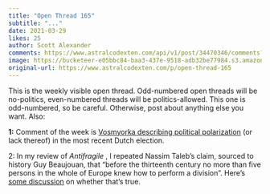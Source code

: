 ```yaml
---
title: "Open Thread 165"
subtitle: "..."
date: 2021-03-29
likes: 25
author: Scott Alexander
comments: https://www.astralcodexten.com/api/v1/post/34470346/comments?&all_comments=true
image: https://bucketeer-e05bbc84-baa3-437e-9518-adb32be77984.s3.amazonaws.com/public/images/c04f24a7-3b4a-4b1b-97f8-61179dff7d26_496x341.png
original-url: https://www.astralcodexten.com/p/open-thread-165
---
```

This is the weekly visible open thread. Odd-numbered open threads will be no-politics, even-numbered threads will be politics-allowed. This one is odd-numbered, so be careful. Otherwise, post about anything else you want. Also:

**1:** Comment of the week is [Vosmyorka describing political polarization](https://astralcodexten.substack.com/p/open-thread-164#comment-1552377) (or lack thereof) in the most recent Dutch election.

2: In my review of _Antifragile_ , I repeated Nassim Taleb’s claim, sourced to history Guy Beaujouan, that “before the thirteenth century no more than five persons in the whole of Europe knew how to perform a division”. Here’s [some discussion](https://skeptics.stackexchange.com/questions/15130/did-only-a-handful-of-people-in-europe-know-how-to-do-division-before-the-13th-c) on whether that’s true.
